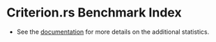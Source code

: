 # Criterion.rs Benchmark Index
- See the [documentation](https://bheisler.github.io/criterion.rs/book/user_guide/command_line_output.html#additional-statistics) for more details on the additional statistics.
